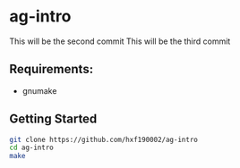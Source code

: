 # ag-intro

This will be the second commit
This will be the third commit

## Requirements:

- gnumake

## Getting Started
```bash
git clone https://github.com/hxf190002/ag-intro
cd ag-intro
make
```
